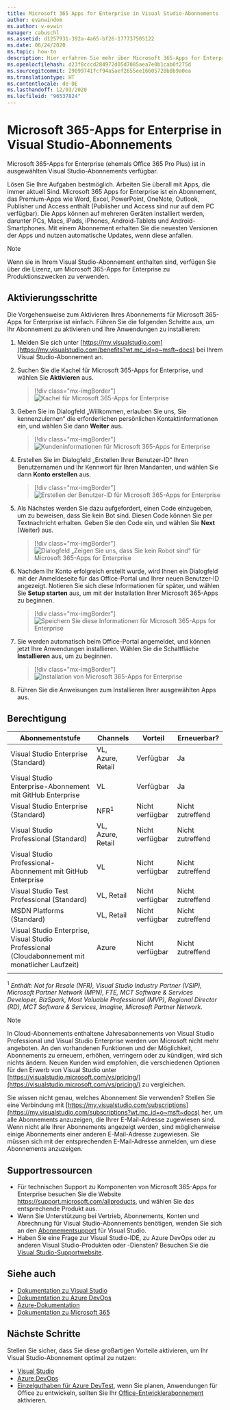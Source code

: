 ```yaml
---
title: Microsoft 365 Apps for Enterprise in Visual Studio-Abonnements | Microsoft-Dokumentation
author: evanwindom
ms.author: v-evwin
manager: cabuschl
ms.assetid: d1257931-392a-4a65-bf26-177737505122
ms.date: 06/24/2020
ms.topic: how-to
description: Hier erfahren Sie mehr über Microsoft 365-Apps for Enterprise und die Installation.
ms.openlocfilehash: d23f8cccd284972d05d7085aea7e0b1cab0f275d
ms.sourcegitcommit: 29099741fcf94a5aef2655ee16605728b8b9a0ea
ms.translationtype: HT
ms.contentlocale: de-DE
ms.lasthandoff: 12/03/2020
ms.locfileid: "96537824"
---
```

# <a name="microsoft-365-apps-for-enterprise-in-visual-studio-subscriptions"></a>Microsoft 365-Apps for Enterprise in Visual Studio-Abonnements
Microsoft 365-Apps for Enterprise (ehemals Office 365 Pro Plus) ist in ausgewählten Visual Studio-Abonnements verfügbar. 

Lösen Sie Ihre Aufgaben bestmöglich. Arbeiten Sie überall mit Apps, die immer aktuell Sind. Microsoft 365 Apps for Enterprise ist ein Abonnement, das Premium-Apps wie Word, Excel, PowerPoint, OneNote, Outlook, Publisher und Access enthält (Publisher und Access sind nur auf dem PC verfügbar). Die Apps können auf mehreren Geräten installiert werden, darunter PCs, Macs, iPads, iPhones, Android-Tablets und Android-Smartphones. Mit einem Abonnement erhalten Sie die neuesten Versionen der Apps und nutzen automatische Updates, wenn diese anfallen.

> [!NOTE]
> Wenn sie in Ihrem Visual Studio-Abonnement enthalten sind, verfügen Sie über die Lizenz, um Microsoft 365-Apps for Enterprise zu Produktionszwecken zu verwenden.  

## <a name="activation-steps"></a>Aktivierungsschritte
Die Vorgehensweise zum Aktivieren Ihres Abonnements für Microsoft 365-Apps for Enterprise ist einfach.  Führen Sie die folgenden Schritte aus, um Ihr Abonnement zu aktivieren und Ihre Anwendungen zu installieren:

1. Melden Sie sich unter [https://my.visualstudio.com](https://my.visualstudio.com/benefits?wt.mc_id=o~msft~docs) bei Ihrem Visual Studio-Abonnement an.
1. Suchen Sie die Kachel für Microsoft 365-Apps for Enterprise, und wählen Sie **Aktivieren** aus.
   > [!div class="mx-imgBorder"]
   > ![Kachel für Microsoft 365-Apps for Enterprise](_img/microsoft-365-apps-for-enterprise/tile-activate.png "Wählen Sie „Aktivieren“ aus, um mit Ihrem Abonnement zu beginnen.")

1. Geben Sie im Dialogfeld „Willkommen, erlauben Sie uns, Sie kennenzulernen“ die erforderlichen persönlichen Kontaktinformationen ein, und wählen Sie dann **Weiter** aus.
   > [!div class="mx-imgBorder"]
   > ![Kundeninformationen für Microsoft 365-Apps for Enterprise](_img/microsoft-365-apps-for-enterprise/get-to-know-you.png "Geben Sie Ihre Kontaktinformationen ein.")

1. Erstellen Sie im Dialogfeld „Erstellen Ihrer Benutzer-ID“ Ihren Benutzernamen und Ihr Kennwort für Ihren Mandanten, und wählen Sie dann **Konto erstellen** aus.
   > [!div class="mx-imgBorder"]
   > ![Erstellen der Benutzer-ID für Microsoft 365-Apps for Enterprise](_img/microsoft-365-apps-for-enterprise/create-your-user-id.png "Erstellen Sie Ihre Benutzer-ID und ein Kennwort.")

1. Als Nächstes werden Sie dazu aufgefordert, einen Code einzugeben, um zu beweisen, dass Sie kein Bot sind.  Diesen Code können Sie per Textnachricht erhalten.  Geben Sie den Code ein, und wählen Sie **Next** (Weiter) aus. 
   > [!div class="mx-imgBorder"]
   > ![Dialogfeld „Zeigen Sie uns, dass Sie kein Robot sind“ für Microsoft 365-Apps for Enterprise](_img/microsoft-365-apps-for-enterprise/prove-youre-not-a-robot.png "Fordern Sie einen Code an, und geben Sie ihn ein, um fortzufahren.")

1. Nachdem Ihr Konto erfolgreich erstellt wurde, wird Ihnen ein Dialogfeld mit der Anmeldeseite für das Office-Portal und Ihrer neuen Benutzer-ID angezeigt.  Notieren Sie sich diese Informationen für später, und wählen Sie **Setup starten** aus, um mit der Installation Ihrer Microsoft 365-Apps zu beginnen.
   > [!div class="mx-imgBorder"]
   > ![Speichern Sie diese Informationen für Microsoft 365-Apps for Enterprise](_img/microsoft-365-apps-for-enterprise/save-this-info.png "Speichern Sie Ihre neue Benutzer-ID und den Link zum Office-Portal.")

1. Sie werden automatisch beim Office-Portal angemeldet, und können jetzt Ihre Anwendungen installieren.  Wählen Sie die Schaltfläche **Installieren** aus, um zu beginnen.
   > [!div class="mx-imgBorder"]
   > ![Installation von Microsoft 365-Apps for Enterprise](_img/microsoft-365-apps-for-enterprise/install-your-office-apps.png "Wählen Sie die Schaltfläche „Installieren“ aus, um Ihre Anwendungen zu installieren.")
1. Führen Sie die Anweisungen zum Installieren Ihrer ausgewählten Apps aus.  

## <a name="eligibility"></a>Berechtigung

| Abonnementstufe                                                 |     Channels                                            | Vorteil                                                          | Erneuerbar?    |
|--------------------------------------------------------------------|---------------------------------------------------------|------------------------------------------------------------------|---------------|
| Visual Studio Enterprise (Standard)   | VL, Azure, Retail| Verfügbar       |  Ja          |
| Visual Studio Enterprise-Abonnement mit GitHub Enterprise  | VL | Verfügbar       |  Ja          |
| Visual Studio Enterprise (Standard)   | NFR<sup>1</sup> | Nicht verfügbar       |  Nicht zutreffend          |
| Visual Studio Professional (Standard) | VL, Azure, Retail                                       | Nicht verfügbar                                                            |  Nicht zutreffend          |
| Visual Studio Professional-Abonnement mit GitHub Enterprise | VL | Nicht verfügbar         |  Nicht zutreffend          |
| Visual Studio Test Professional (Standard)                         | VL, Retail                                              | Nicht verfügbar                                             |  Nicht zutreffend          |
| MSDN Platforms (Standard)                                          | VL, Retail                                              | Nicht verfügbar                                              |  Nicht zutreffend          |
| Visual Studio Enterprise, Visual Studio Professional (Cloudabonnement mit monatlicher Laufzeit) | Azure | Nicht verfügbar | Nicht zutreffend |
|  |

<sup>1</sup> *Enthält:  Not for Resale (NFR), Visual Studio Industry Partner (VSIP), Microsoft Partner Network (MPN), FTE, MCT Software & Services Developer, BizSpark, Most Valuable Professional (MVP), Regional Director (RD), MCT Software & Services, Imagine, Microsoft Partner Network.*

> [!NOTE]
> In Cloud-Abonnements enthaltene Jahresabonnements von Visual Studio Professional und Visual Studio Enterprise werden von Microsoft nicht mehr angeboten. An den vorhandenen Funktionen und der Möglichkeit, Abonnements zu erneuern, erhöhen, verringern oder zu kündigen, wird sich nichts ändern. Neuen Kunden wird empfohlen, die verschiedenen Optionen für den Erwerb von Visual Studio unter [https://visualstudio.microsoft.com/vs/pricing/](https://visualstudio.microsoft.com/vs/pricing/) zu vergleichen.

Sie wissen nicht genau, welches Abonnement Sie verwenden?  Stellen Sie eine Verbindung mit [https://my.visualstudio.com/subscriptions](https://my.visualstudio.com/subscriptions?wt.mc_id=o~msft~docs) her, um alle Abonnements anzuzeigen, die Ihrer E-Mail-Adresse zugewiesen sind. Wenn nicht alle Ihrer Abonnements angezeigt werden, sind möglicherweise einige Abonnements einer anderen E-Mail-Adresse zugewiesen.  Sie müssen sich mit der entsprechenden E-Mail-Adresse anmelden, um diese Abonnements anzuzeigen.

## <a name="support-resources"></a>Supportressourcen
- Für technischen Support zu Komponenten von Microsoft 365-Apps for Enterprise besuchen Sie die Website https://support.microsoft.com/allproducts, und wählen Sie das entsprechende Produkt aus.
- Wenn Sie Unterstützung bei Vertrieb, Abonnements, Konten und Abrechnung für Visual Studio-Abonnements benötigen, wenden Sie sich an den [Abonnementsupport](https://visualstudio.microsoft.com/subscriptions/support/) für Visual Studio.
- Haben Sie eine Frage zur Visual Studio-IDE, zu Azure DevOps oder zu anderen Visual Studio-Produkten oder -Diensten?  Besuchen Sie die [Visual Studio-Supportwebsite](https://visualstudio.microsoft.com/support/).

## <a name="see-also"></a>Siehe auch
- [Dokumentation zu Visual Studio](/visualstudio/)
- [Dokumentation zu Azure DevOps](/azure/devops/)
- [Azure-Dokumentation](/azure/)
- [Dokumentation zu Microsoft 365](/microsoft-365/)

## <a name="next-steps"></a>Nächste Schritte
Stellen Sie sicher, dass Sie diese großartigen Vorteile aktivieren, um Ihr Visual Studio-Abonnement optimal zu nutzen:
- [Visual Studio](vs-ide-benefit.md)
- [Azure DevOps](vs-azure-devops.md)
- [Einzelguthaben für Azure DevTest](vs-azure.md), wenn Sie planen, Anwendungen für Office zu entwickeln, sollten Sie Ihr [Office-Entwicklerabonnement](./vs-m365.md) aktivieren.